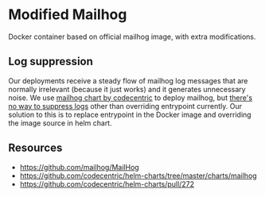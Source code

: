 # Modified Mailhog

Docker container based on official mailhog image, with extra modifications.

## Log suppression

Our deployments receive a steady flow of mailhog log messages that are normally irrelevant (because it just works) and it generates unnecessary noise. We use [mailhog chart by codecentric](https://github.com/codecentric/helm-charts/tree/master/charts/mailhog) to deploy mailhog, but [there's no way to suppress logs](https://github.com/codecentric/helm-charts/pull/272) other than overriding entrypoint currently. Our solution to this is to replace entrypoint in the Docker image and overriding the image source in helm chart.

## Resources

 - https://github.com/mailhog/MailHog
 - https://github.com/codecentric/helm-charts/tree/master/charts/mailhog
 - https://github.com/codecentric/helm-charts/pull/272
